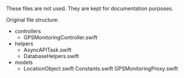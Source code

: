 These files are not used. They are kept for documentation purposes.

Original file structure:
- controllers
	- GPSMonitoringController.swift
- helpers
	- AsyncAPITask.swift
	- DatabaseHelpers.swift
- models
	- LocationObject.swift
Constants.swift
GPSMonitoringProxy.swift
